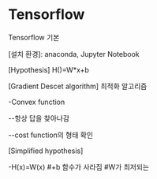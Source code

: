 # Tensorflow
Tensorflow 기본


[설치 환경]: anaconda, Jupyter Notebook


[Hypothesis]  H()=W*x+b


[Gradient Descet algorithm] 최적화 알고리즘

-Convex function
  
  --항상 답을 찾아나감
  
  --cost function의 형태 확인
  
  
  [Simplified hypothesis]
  
  -H(x)=W(x) #+b 함수가 사라짐 #W가 최저되는 




